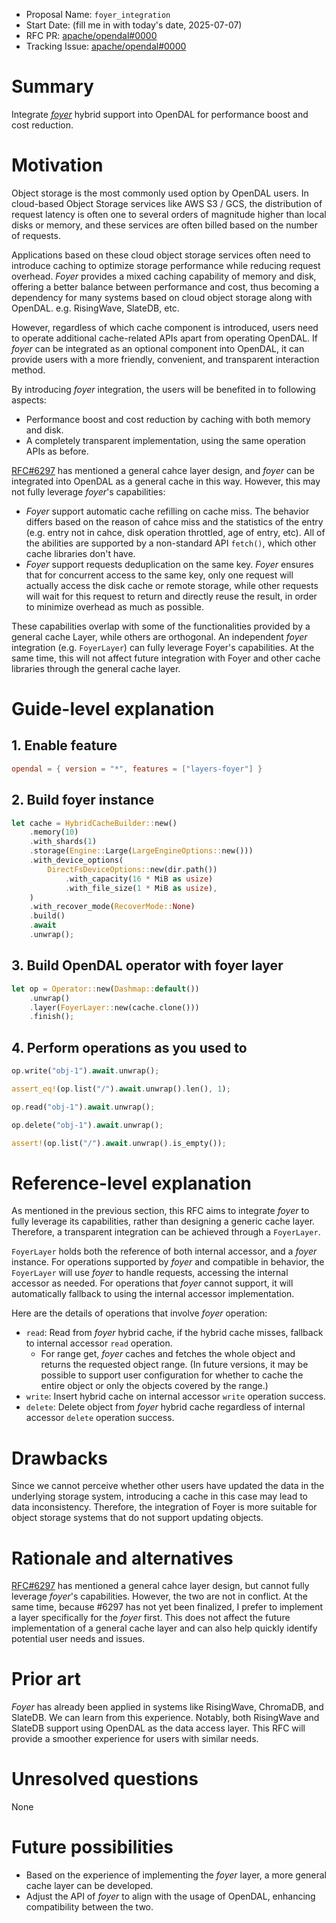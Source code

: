 - Proposal Name: `foyer_integration`
- Start Date: (fill me in with today's date, 2025-07-07)
- RFC PR: [apache/opendal#0000](https://github.com/apache/opendal/pull/0000)
- Tracking Issue: [apache/opendal#0000](https://github.com/apache/opendal/issues/0000)

# Summary

Integrate [*foyer*](https://github.com/foyer-rs/foyer) hybrid support into OpenDAL for performance boost and cost reduction.

# Motivation

Object storage is the most commonly used option by OpenDAL users. In cloud-based Object Storage services like AWS S3 / GCS, the distribution of request latency is often one to several orders of magnitude higher than local disks or memory, and these services are often billed based on the number of requests. 

Applications based on these cloud object storage services often need to introduce caching to optimize storage performance while reducing request overhead. *Foyer* provides a mixed caching capability of memory and disk, offering a better balance between performance and cost, thus becoming a dependency for many systems based on cloud object storage along with OpenDAL. e.g. RisingWave, SlateDB, etc.

However, regardless of which cache component is introduced, users need to operate additional cache-related APIs apart from operating OpenDAL. If *foyer* can be integrated as an optional component into OpenDAL, it can provide users with a more friendly, convenient, and transparent interaction method.

By introducing *foyer* integration, the users will be benefited in to following aspects:

- Performance boost and cost reduction by caching with both memory and disk.
- A completely transparent implementation, using the same operation APIs as before.

[RFC#6297](https://github.com/apache/opendal/pull/6297) has mentioned a general cahce layer design, and *foyer* can be integrated into OpenDAL as a general cache in this way. However, this may not fully leverage *foyer*'s capabilities:

- *Foyer* support automatic cache refilling on cache miss. The behavior differs based on the reason of cahce miss and the statistics of the entry (e.g. entry not in cahce, disk operation throttled, age of entry, etc). All of the abilities are supported by a non-standard API `fetch()`, which other cache libraries don't have.
- *Foyer* support requests deduplication on the same key. *Foyer* ensures that for concurrent access to the same key, only one request will actually access the disk cache or remote storage, while other requests will wait for this request to return and directly reuse the result, in order to minimize overhead as much as possible.

These capabilities overlap with some of the functionalities provided by a general cache Layer, while others are orthogonal. An independent *foyer* integration (e.g. `FoyerLayer`) can fully leverage Foyer's capabilities. At the same time, this will not affect future integration with Foyer and other cache libraries through the general cache layer.

# Guide-level explanation

## 1. Enable feature

```toml
opendal = { version = "*", features = ["layers-foyer"] }
```

## 2. Build foyer instance

```rust
let cache = HybridCacheBuilder::new()
    .memory(10)
    .with_shards(1)
    .storage(Engine::Large(LargeEngineOptions::new()))
    .with_device_options(
        DirectFsDeviceOptions::new(dir.path())
            .with_capacity(16 * MiB as usize)
            .with_file_size(1 * MiB as usize),
    )
    .with_recover_mode(RecoverMode::None)
    .build()
    .await
    .unwrap();
```

## 3. Build OpenDAL operator with foyer layer

```rust
let op = Operator::new(Dashmap::default())
    .unwrap()
    .layer(FoyerLayer::new(cache.clone()))
    .finish();
```

## 4. Perform operations as you used to

```rust
op.write("obj-1").await.unwrap();

assert_eq!(op.list("/").await.unwrap().len(), 1);

op.read("obj-1").await.unwrap();

op.delete("obj-1").await.unwrap();

assert!(op.list("/").await.unwrap().is_empty());
```

# Reference-level explanation

As mentioned in the previous section, this RFC aims to integrate *foyer* to fully leverage its capabilities, rather than designing a generic cache layer. Therefore, a transparent integration can be achieved through a `FoyerLayer`.

`FoyerLayer` holds both the reference of both internal accessor, and a *foyer* instance. For operations supported by *foyer* and compatible in behavior, the `FoyerLayer` will use *foyer* to handle requests, accessing the internal accessor as needed. For operations that *foyer* cannot support, it will automatically fallback to using the internal accessor implementation.

Here are the details of operations that involve *foyer* operation:

- `read`: Read from *foyer* hybrid cache, if the hybrid cache misses, fallback to internal accessor `read` operation.
    - For range get, *foyer* caches and fetches the whole object and returns the requested object range. (In future versions, it may be possible to support user configuration for whether to cache the entire object or only the objects covered by the range.)
- `write`: Insert hybrid cache on internal accessor `write` operation success.
- `delete`: Delete object from *foyer* hybrid cache regardless of internal accessor `delete` operation success.

# Drawbacks

Since we cannot perceive whether other users have updated the data in the underlying storage system, introducing a cache in this case may lead to data inconsistency. Therefore, the integration of Foyer is more suitable for object storage systems that do not support updating objects.

# Rationale and alternatives

[RFC#6297](https://github.com/apache/opendal/pull/6297) has mentioned a general cahce layer design, but cannot fully leverage *foyer*'s capabilities. However, the two are not in conflict.  At the same time, because #6297 has not yet been finalized, I prefer to implement a layer specifically for the *foyer* first. This does not affect the future implementation of a general cache layer and can also help quickly identify potential user needs and issues.

# Prior art

*Foyer* has already been applied in systems like RisingWave, ChromaDB, and SlateDB. We can learn from this experience. Notably, both RisingWave and SlateDB support using OpenDAL as the data access layer. This RFC will provide a smoother experience for users with similar needs.

# Unresolved questions

None

# Future possibilities

- Based on the experience of implementing the *foyer* layer, a more general cache layer can be developed.
- Adjust the API of *foyer* to align with the usage of OpenDAL, enhancing compatibility between the two.
